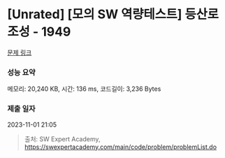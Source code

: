 # [Unrated] [모의 SW 역량테스트] 등산로 조성 - 1949 

[문제 링크](https://swexpertacademy.com/main/code/problem/problemDetail.do?contestProbId=AV5PoOKKAPIDFAUq) 

### 성능 요약

메모리: 20,240 KB, 시간: 136 ms, 코드길이: 3,236 Bytes

### 제출 일자

2023-11-01 21:05



> 출처: SW Expert Academy, https://swexpertacademy.com/main/code/problem/problemList.do